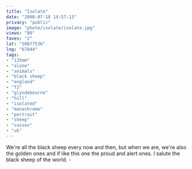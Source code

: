 ```yaml
---
title: "Isolate"
date: "2008-07-18 14:57:13"
privacy: "public"
image: "photo/isolate/isolate.jpg"
views: "80"
faves: "2"
lat: "50877536"
lng: "67844"
tags:
- "135mm"
- "alone"
- "animals"
- "black sheep"
- "england"
- "f2"
- "glyndebourne"
- "hill"
- "isolated"
- "monochrome"
- "portrait"
- "sheep"
- "sussex"
- "uk"
---
```

We're all the black sheep every now and then, but when we are, we're also the golden ones and if like this one the proud and alert ones. I salute the black sheep of the world. - <a href="/photos/2008/07/18/isolate"></a>
